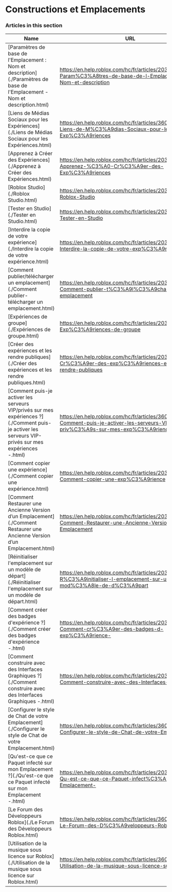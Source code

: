 # Constructions et Emplacements  
### Articles in this section
Name|URL
-|-
[Paramètres de base de l'Emplacement : Nom et description](./Paramètres de base de l'Emplacement - Nom et description.html) |https://en.help.roblox.com/hc/fr/articles/203314030-Param%C3%A8tres-de-base-de-l-Emplacement-Nom-et-description
[Liens de Médias Sociaux pour les Expériences](./Liens de Médias Sociaux pour les Expériences.html) |https://en.help.roblox.com/hc/fr/articles/360000910966-Liens-de-M%C3%A9dias-Sociaux-pour-les-Exp%C3%A9riences
[Apprenez à Créer des Expériences](./Apprenez à Créer des Expériences.html) |https://en.help.roblox.com/hc/fr/articles/203625344-Apprenez-%C3%A0-Cr%C3%A9er-des-Exp%C3%A9riences
[Roblox Studio](./Roblox Studio.html) |https://en.help.roblox.com/hc/fr/articles/203313860-Roblox-Studio
[Tester en Studio](./Tester en Studio.html) |https://en.help.roblox.com/hc/fr/articles/203313870-Tester-en-Studio
[Interdire la copie de votre expérience](./Interdire la copie de votre expérience.html) |https://en.help.roblox.com/hc/fr/articles/203313940-Interdire-la-copie-de-votre-exp%C3%A9rience
[Comment publier/télécharger un emplacement](./Comment publier-télécharger un emplacement.html) |https://en.help.roblox.com/hc/fr/articles/203313890-Comment-publier-t%C3%A9l%C3%A9charger-un-emplacement
[Expériences de groupe](./Expériences de groupe.html) |https://en.help.roblox.com/hc/fr/articles/203313760-Exp%C3%A9riences-de-groupe
[Créer des expériences et les rendre publiques](./Créer des expériences et les rendre publiques.html) |https://en.help.roblox.com/hc/fr/articles/203313950-Cr%C3%A9er-des-exp%C3%A9riences-et-les-rendre-publiques
[Comment puis-je activer les serveurs VIP/privés sur mes expériences ?](./Comment puis-je activer les serveurs VIP-privés sur mes expériences -.html) |https://en.help.roblox.com/hc/fr/articles/360000781023-Comment-puis-je-activer-les-serveurs-VIP-priv%C3%A9s-sur-mes-exp%C3%A9riences-
[Comment copier une expérience](./Comment copier une expérience.html) |https://en.help.roblox.com/hc/fr/articles/203313900-Comment-copier-une-exp%C3%A9rience
[Comment Restaurer une Ancienne Version d’un Emplacement](./Comment Restaurer une Ancienne Version d’un Emplacement.html) |https://en.help.roblox.com/hc/fr/articles/203313850-Comment-Restaurer-une-Ancienne-Version-d-un-Emplacement
[Réinitialiser l'emplacement sur un modèle de départ](./Réinitialiser l'emplacement sur un modèle de départ.html) |https://en.help.roblox.com/hc/fr/articles/203313920-R%C3%A9initialiser-l-emplacement-sur-un-mod%C3%A8le-de-d%C3%A9part
[Comment créer des badges d'expérience ?](./Comment créer des badges d'expérience -.html) |https://en.help.roblox.com/hc/fr/articles/203313650-Comment-cr%C3%A9er-des-badges-d-exp%C3%A9rience-
[Comment construire avec des Interfaces Graphiques ?](./Comment construire avec des Interfaces Graphiques -.html) |https://en.help.roblox.com/hc/fr/articles/203313960-Comment-construire-avec-des-Interfaces-Graphiques-
[Configurer le style de Chat de votre Emplacement](./Configurer le style de Chat de votre Emplacement.html) |https://en.help.roblox.com/hc/fr/articles/360019904552-Configurer-le-style-de-Chat-de-votre-Emplacement
[Qu'est-ce que ce Paquet infecté sur mon Emplacement ?](./Qu'est-ce que ce Paquet infecté sur mon Emplacement -.html) |https://en.help.roblox.com/hc/fr/articles/203312920-Qu-est-ce-que-ce-Paquet-infect%C3%A9-sur-mon-Emplacement-
[Le Forum des Développeurs Roblox](./Le Forum des Développeurs Roblox.html) |https://en.help.roblox.com/hc/fr/articles/360000240223-Le-Forum-des-D%C3%A9veloppeurs-Roblox
[Utilisation de la musique sous licence sur Roblox](./Utilisation de la musique sous licence sur Roblox.html) |https://en.help.roblox.com/hc/fr/articles/360000927163-Utilisation-de-la-musique-sous-licence-sur-Roblox